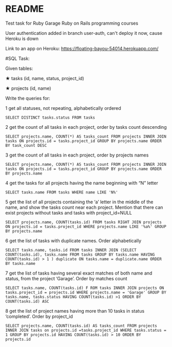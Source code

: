 # README
Test task for Ruby Garage Ruby on Rails programming courses

User authentication added in branch user-auth, can't deploy it now, cause Heroku is down

Link to an app on Heroku: https://floating-bayou-54014.herokuapp.com/

#SQL Task:

Given tables:

★ tasks (id, name, status, project_id)

★ projects (id, name)

Write the queries for:

1 get all statuses, not repeating, alphabetically ordered

`SELECT DISTINCT tasks.status FROM tasks`

2 get the count of all tasks in each project, order by tasks count descending

`SELECT projects.name, COUNT(*) AS tasks_count
FROM projects INNER JOIN tasks ON projects.id = tasks.project_id
GROUP BY projects.name
ORDER BY task_count DESC`

3 get the count of all tasks in each project, order by projects names

`SELECT projects.name, COUNT(*) AS tasks_count
FROM projects INNER JOIN tasks ON projects.id = tasks.project_id
GROUP BY projects.name
ORDER BY projects.name`

4 get the tasks for all projects having the name beginning with “N” letter

`SELECT tasks.name FROM tasks WHERE name LIKE 'N%'`

5 get the list of all projects containing the ‘a’ letter in the middle of the name, and show the tasks count near each project. Mention that there can exist projects without tasks and tasks with project_id=NULL

`SELECT projects.name, COUNT(tasks.id)
FROM tasks RIGHT JOIN projects ON projects.id = tasks.project_id
WHERE projects.name LIKE '%a%'
GROUP BY projects.name`

6 get the list of tasks with duplicate names. Order alphabetically

`SELECT tasks.name, tasks.id
FROM tasks INNER JOIN
    (SELECT COUNT(tasks.id), tasks.name FROM tasks GROUP BY tasks.name HAVING COUNT(tasks.id) > 1 ) duplicate
     ON tasks.name = duplicate.name
ORDER BY tasks.name`

7 get the list of tasks having several exact matches of both name and status, from the project ‘Garage’. Order by matches count

`SELECT tasks.name, COUNT(tasks.id) F
ROM tasks INNER JOIN projects ON tasks.project_id = projects.id
WHERE projects.name = 'Garage'
GROUP BY tasks.name, tasks.status
HAVING COUNT(tasks.id) >1
ORDER BY COUNT(tasks.id) ASC`

8 get the list of project names having more than 10 tasks in status ‘completed’. Order by project_id

`SELECT projects.name, COUNT(tasks.id) AS tasks_count
FROM projects INNER JOIN tasks on projects.id =tasks.project_id
WHERE tasks.status = 1
GROUP BY projects.id
HAVING COUNT(tasks.id) > 10
ORDER BY projects.id`
